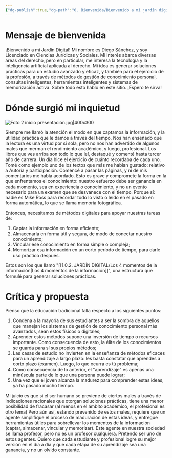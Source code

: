 ```yaml
---
{"dg-publish":true,"dg-path":"0. Bienvenida/Bienvenido a mi jardín digital.md","permalink":"/0-bienvenida/bienvenido-a-mi-jardin-digital/","tags":["CerebroDigital","gardenEntry","gardenEntry"]}
---
```



# Mensaje de bienvenida

¡Bienvenido a mi Jardín Digital! Mi nombre es Diego Sánchez, y soy Licenciado en Ciencias Jurídicas y Sociales. 
Mi interés abarca diversas áreas del derecho, pero en particular, me interesa la tecnología y la inteligencia artificial aplicada al derecho. 
Mi idea es generar soluciones prácticas para un estudio avanzado y eficaz, y también para el ejercicio de la profesión, a través de métodos de gestión de conocimiento personal, consultas inteligentes, herramientas inteligentes y sistemas de memorización activa. 
Sobre todo esto hablo en este sitio. ¡Espero te sirva!


# Dónde surgió mi inquietud

![Foto 2 inicio presentación.jpg|400x300](/img/user/1.0.1.%20CEREBRO%20DIGITAL/1.%20T%C3%A9cnicas%20avanzadas%20de%20estudio%20y%20Cerebro%20Digital/Multimedia/Foto%202%20inicio%20presentaci%C3%B3n.jpg)

Siempre me llamó la atención el modo en que captamos la información, y la utilidad práctica que le damos a través del tiempo. 
Nos han enseñado que la lectura es una virtud por sí sola, pero no nos han advertido de algunos males que merman el rendimiento académico, y luego, profesional.
Los libros que ves arriba son todo lo que leí, destaqué y comenté hasta tercer año de carrera. Un día hice el ejercicio de cuánto recordaba de cada uno. 
Tomé como ejemplo uno de los textos que más me habían gustado: relativo a Autoría y participación.  Comencé a pasar las páginas, y ni de mis comentarios me había acordado.
Esto es grave y compromete la forma en la que enfrentamos el conocimiento: nuestro esfuerzo debe ser ganancia en cada momento, sea en experiencia o conocimiento, y no un evento necesario para un examen que se desvanece con el tiempo. 
Porque sí: nadie es Mike Ross para recordar todo lo visto o leído en el pasado en forma automática, lo que se llama memoria fotográfica.

Entonces, necesitamos de métodos digitales para apoyar nuestras tareas de:
1. Captar la información en forma eficiente;
2. Almacenarla en forma útil y segura, de modo de conectar nuestro conocimiento;
3. Vincular ese conocimiento en forma simple o compleja;
4. Memorizar esa información en un corto período de tiempo, para darle uso práctico después. 

Estos son los que llamo "[[1.0.2. JARDÍN DIGITAL/Los 4 momentos de la información\|Los 4 momentos de la información]]", una estructura que formulé para generar soluciones prácticas.
# Crítica y propuesta

Pienso que la educación tradicional falla respecto a los siguientes puntos:
1. Condena a la mayoría de sus estudiantes a ser la sombra de aquellos que manejan los sistemas de gestión de conocimiento personal más avanzados, sean estos físicos o digitales;
2. Aprender estos métodos supone una inversión de tiempo o recursos importante. Como consecuencia de esto, la élite de los conocimientos se guarda para sí sus propios métodos;
3. Las casas de estudio no invierten en la enseñanza de métodos eficaces para un aprendizaje a largo plazo: les basta constatar que aprendes a corto plazo (examen). Luego, lo que ocurra es tú problema;
4. Como consecuencia de lo anterior, el "aprendizaje" es apenas una minúscula parte de lo que una persona puede lograr;
5. Una vez que el joven alcanza la madurez para comprender estas ideas, ya ha pasado mucho tiempo. 

Mi juicio es que si el ser humano se previene de ciertos males a través de indicaciones racionales que otorgan soluciones prácticas, tiene una menor posibilidad de fracasar (al menos en el ámbito académico, el profesional es otro tema)
Pero aún así, estando prevenido de estos males, requiere que un agente simplifique el proceso de maduración de estas ideas, y entregue herramientas útiles para sobrellevar los momentos de la información (captar, almacenar, vincular y memorizar). Este agente en nuestra sociedad se llama profesor, pero no es un profesor cualquiera.
Pretendo ser uno de estos agentes. Quiero que cada estudiante y profesional logre su mejor versión en el día a día y que cada etapa de su aprendizaje sea una ganancia, y no un olvido constante. 


